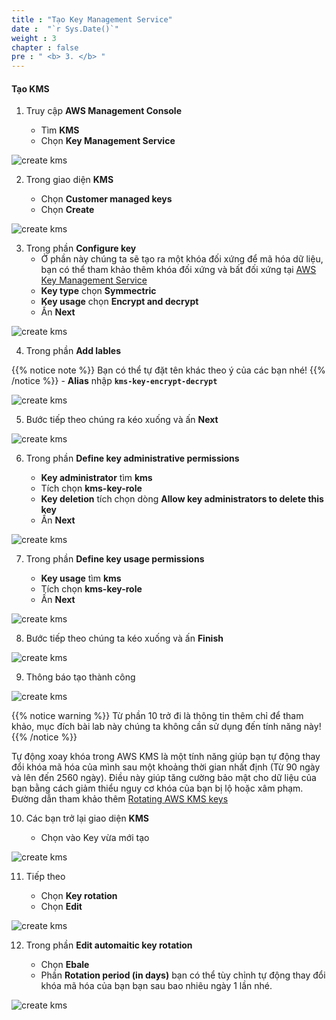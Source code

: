 ```yaml
---
title : "Tạo Key Management Service"
date :  "`r Sys.Date()`" 
weight : 3
chapter : false
pre : " <b> 3. </b> "
---
```


#### Tạo KMS

1. Truy cập **AWS Management Console**

   - Tìm **KMS**
   - Chọn **Key Management Service**

![create kms](/images/3.create-kms/0001.png?width=90pc)

2. Trong giao diện **KMS**

   - Chọn **Customer managed keys**
   - Chọn **Create**
  
![create kms](/images/3.create-kms/0002.png?width=90pc)


3. Trong phần **Configure key**
    - Ở phần này chúng ta sẽ tạo ra một khóa đối xứng để mã hóa dữ liệu, bạn có thể tham khảo thêm khóa đối xứng và bất đối xứng tại [AWS Key Management Service](https://docs.aws.amazon.com/kms/latest/developerguide/key-types.html)
   - **Key type** chọn **Symmectric**
   - **Key usage** chọn **Encrypt and decrypt**
   - Ấn **Next**
  
![create kms](/images/3.create-kms/0003.png?width=90pc)

4. Trong phần **Add lables**

{{% notice note %}}
Bạn có thể tự đặt tên khác theo ý của các bạn nhé!
{{% /notice %}}
    - **Alias** nhập **```kms-key-encrypt-decrypt```**

![create kms](/images/3.create-kms/0004.png?width=90pc)

5. Bước tiếp theo chúng ra kéo xuống và ấn **Next**

![create kms](/images/3.create-kms/0005.png?width=90pc)

6. Trong phần **Define key administrative permissions**

   - **Key administrator** tìm **kms**
   - Tích chọn **kms-key-role**
   - **Key deletion** tích chọn dòng **Allow key administrators to delete this key**
   - Ấn **Next**

![create kms](/images/3.create-kms/0006.png?width=90pc)

7. Trong phần **Define key usage permissions**

   - **Key usage** tìm **kms**
   - Tích chọn **kms-key-role**
   - Ấn **Next**

![create kms](/images/3.create-kms/0007.png?width=90pc)

8. Bước tiếp theo chúng ta kéo xuống và ấn **Finish**

![create kms](/images/3.create-kms/0008.png?width=90pc)

9. Thông báo tạo thành công

![create kms](/images/3.create-kms/0010.png?width=90pc)


{{% notice warning %}}
Từ phần 10 trở đi là thông tin thêm chỉ để tham khảo, mục đích bài lab này chúng ta không cần sử dụng đến tính năng này!
{{% /notice %}}

Tự động xoay khóa trong AWS KMS là một tính năng giúp bạn tự động thay đổi khóa mã hóa của mình sau một khoảng thời gian nhất định (Từ 90 ngày và lên đến 2560 ngày). Điều này giúp tăng cường bảo mật cho dữ liệu của bạn bằng cách giảm thiểu nguy cơ khóa của bạn bị lộ hoặc xâm phạm. Đường dẫn tham khảo thêm [Rotating AWS KMS keys](https://docs.aws.amazon.com/kms/latest/developerguide/rotate-keys.html)


10. Các bạn trở lại giao diện **KMS**

    - Chọn vào Key vừa mới tạo

![create kms](/images/3.create-kms/0011.png?width=90pc)

11. Tiếp theo

    - Chọn **Key rotation**
    - Chọn **Edit**

![create kms](/images/3.create-kms/0012.png?width=90pc)

12. Trong phần **Edit automaitic key rotation**

    - Chọn **Ebale**
    - Phần **Rotation period (in days)** bạn có thể tùy chỉnh tự động thay đổi khóa mã hóa của bạn bạn sau bao nhiêu ngày 1 lần nhé.

![create kms](/images/3.create-kms/0013.png?width=90pc)

